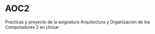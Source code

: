 # AOC2
 Practicas y proyecto de la asignatura Arquitectura y Organizacion de los Computadores 2 en Unizar
